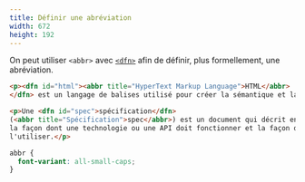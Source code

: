 ```yaml
---
title: Définir une abréviation
width: 672
height: 192
---
```

On peut utiliser `<abbr>` avec 
[`<dfn>`](/fr/docs/Web/HTML/Element/dfn) afin de définir, plus formellement, une abréviation.

```html
<p><dfn id="html"><abbr title="HyperText Markup Language">HTML</abbr>
</dfn> est un langage de balises utilisé pour créer la sémantique et la structure d'une page web.</p>

<p>Une <dfn id="spec">spécification</dfn>
(<abbr title="Spécification">spec</abbr>) est un document qui décrit en détails
la façon dont une technologie ou une API doit fonctionner et la façon de 
l'utiliser.</p>
```

```css
abbr {
  font-variant: all-small-caps;
}
```
